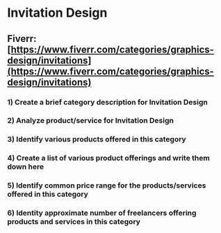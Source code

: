 # Invitation Design
## Fiverr: [https://www.fiverr.com/categories/graphics-design/invitations](https://www.fiverr.com/categories/graphics-design/invitations)
### 1) Create a brief category description for Invitation Design
### 2) Analyze product/service for Invitation Design
### 3) Identify various products offered in this category
### 4) Create a list of various product offerings and write them down here
### 5) Identify common price range for the products/services offered in this category
### 6) Identity approximate number of freelancers offering products and services in this category
